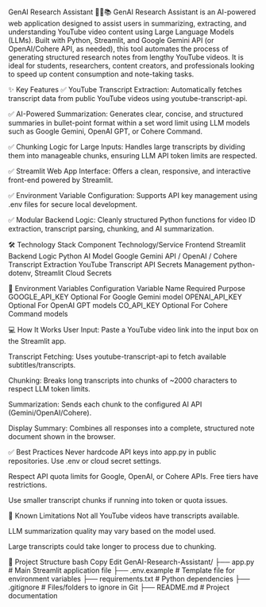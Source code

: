 GenAI Research Assistant 🧑‍💻📚
GenAI Research Assistant is an AI-powered web application designed to assist users in summarizing, extracting, and understanding YouTube video content using Large Language Models (LLMs). Built with Python, Streamlit, and Google Gemini API (or OpenAI/Cohere API, as needed), this tool automates the process of generating structured research notes from lengthy YouTube videos. It is ideal for students, researchers, content creators, and professionals looking to speed up content consumption and note-taking tasks.

✨ Key Features
✅ YouTube Transcript Extraction:
Automatically fetches transcript data from public YouTube videos using youtube-transcript-api.

✅ AI-Powered Summarization:
Generates clear, concise, and structured summaries in bullet-point format within a set word limit using LLM models such as Google Gemini, OpenAI GPT, or Cohere Command.

✅ Chunking Logic for Large Inputs:
Handles large transcripts by dividing them into manageable chunks, ensuring LLM API token limits are respected.

✅ Streamlit Web App Interface:
Offers a clean, responsive, and interactive front-end powered by Streamlit.

✅ Environment Variable Configuration:
Supports API key management using .env files for secure local development.

✅ Modular Backend Logic:
Cleanly structured Python functions for video ID extraction, transcript parsing, chunking, and AI summarization.

🛠️ Technology Stack
Component	Technology/Service
Frontend	Streamlit
Backend Logic	Python
AI Model	Google Gemini API / OpenAI / Cohere
Transcript Extraction	YouTube Transcript API
Secrets Management	python-dotenv, Streamlit Cloud Secrets


🔐 Environment Variables Configuration
Variable Name	Required	Purpose
GOOGLE_API_KEY	Optional	For Google Gemini model
OPENAI_API_KEY	Optional	For OpenAI GPT models
CO_API_KEY	Optional	For Cohere Command models

💻 How It Works
User Input:
Paste a YouTube video link into the input box on the Streamlit app.

Transcript Fetching:
Uses youtube-transcript-api to fetch available subtitles/transcripts.

Chunking:
Breaks long transcripts into chunks of ~2000 characters to respect LLM token limits.

Summarization:
Sends each chunk to the configured AI API (Gemini/OpenAI/Cohere).

Display Summary:
Combines all responses into a complete, structured note document shown in the browser.

✅ Best Practices
Never hardcode API keys into app.py in public repositories. Use .env or cloud secret settings.

Respect API quota limits for Google, OpenAI, or Cohere APIs. Free tiers have restrictions.

Use smaller transcript chunks if running into token or quota issues.

📌 Known Limitations
Not all YouTube videos have transcripts available.

LLM summarization quality may vary based on the model used.

Large transcripts could take longer to process due to chunking.

📁 Project Structure
bash
Copy
Edit
GenAI-Research-Assistant/
├── app.py                # Main Streamlit application file
├── .env.example          # Template file for environment variables
├── requirements.txt      # Python dependencies
├── .gitignore            # Files/folders to ignore in Git
├── README.md             # Project documentation
